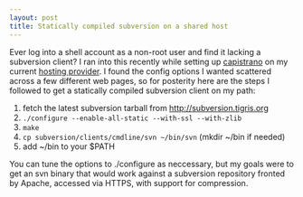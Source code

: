 ```yaml
--- 
layout: post
title: Statically compiled subversion on a shared host
---
```


Ever log into a shell account as a non-root user and find it lacking a
subversion client?  I ran into this recently while setting up <a
title="Capistrano deploy tool"
href="http://manuals.rubyonrails.com/read/book/17">capistrano</a> on my current
<a title="BlueHost.com" href="http://www.bluehost.com">hosting provider</a>. I
found the config options I wanted scattered across a few different web pages,
so for posterity here are the steps I followed to get a statically compiled
subversion client on my path:

<ol>
  <li>fetch the latest subversion tarball from <a class="ext-link"
  href="http://subversion.tigris.org/"><span
  class="icon">http://subversion.tigris.org</span></a></li>
  <li><code>./configure --enable-all-static --with-ssl --with-zlib</code></li>
	<li><code>make</code></li>
	<li><code>cp subversion/clients/cmdline/svn ~/bin/svn</code> (mkdir ~/bin if needed)</li>
	<li>add ~/bin to your $PATH</li>
</ol>

You can tune the options to ./configure as neccessary, but my goals were to get
an svn binary that would work against a subversion repository fronted by
Apache, accessed via HTTPS, with support for compression.
